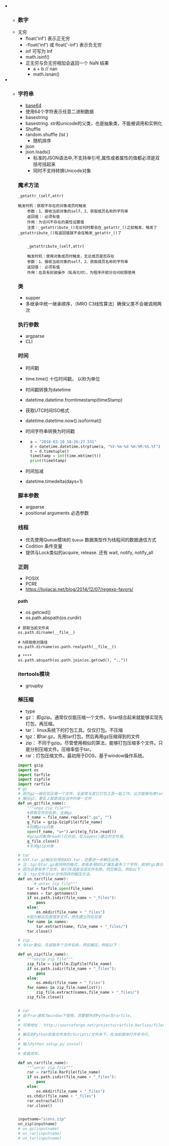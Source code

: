 * * ### 数字
  * 无穷
    * float('inf') 表示正无穷
    * -float('inf') 或 float('-inf') 表示负无穷
    * inf 可写为 Inf
    * math.isinf()
    * 正无穷与负无穷相加会返回一个 NaN 结果
      * a + b  // nan
      * math.isnan()

* * ### 字符串
  		
      - [base64](https://www.liaoxuefeng.com/wiki/0014316089557264a6b348958f449949df42a6d3a2e542c000/001431954588961d6b6f51000ca4279a3415ce14ed9d709000)
      - 使用64个字符表示任意二进制数据
      - basestring
      - basestring. str和unicode的父类，也是抽象类，不能被调用和实例化
      - Shuffle
      - random.shuffle (lst )
        - 随机排序
      - json
      - json.loads()
        - 标准的JSON语法中,不支持单引号,属性或者属性的值都必须是双括号括起来
        - 同时不支持转换Unicode对象
      
      ### 魔术方法
    
    ```
    _getattr_(self,attr)
    
    触发时机：获取不存在的对象成员时触发
        参数：1、接收当前对象的self，2、获取成员名称的字符串
        返回值： 必须有值
        作用：为访问不存在的属性设置值
        注意：_getattribute_()无论何时都会在_getattr_()之前触发，触发了_getattribute_()有返回值就不会在触发_getattr_()了
        
        
        _getattribute_(self,attr)
        
        触发时机：使用对象成员时触发，无论成员是否存在
        参数：1、接收当前对象的self，2、获取成员名称的字符串
        返回值： 必须有值
        作用：在具有封装操作（私有化时），为程序开部分访问权限使用
    ```
    
    ### 类
    
    - supper
    - 多继承中统一继承顺序，（MRO C3线性算法）确保父类不会被调用两次
    
    ### 执行参数
    
    - argparse
    - CLI
    
    ### 时间
    
    - 时间戳
    
    - time.time() 十位时间戳， 以秒为单位
    
    - 时间戳转换为datetime
    
    - datetime.datetime.fromtimestamp(timeStamp)
    
    - 获取UTC时间ISO格式
    
    - datetime.datetime.now().isoformat()
    
    - 时间字符串转换为时间戳
    
    - ``` python
        a = "2018-03-10 18:26:27.531"
        d = datetime.datetime.strptime(a, "%Y-%m-%d %H:%M:%S.%f")
        t = d.timetuple()
        timeStamp = int(time.mktime(t))
        print(timeStamp)    
      ```
    
    - 时间加减
    
    - datetime.timedelta(days=1)
    
    ### 脚本参数
    
    - argparse
    - positional arguments 必选参数
    
    ### 线程
    
    - 优先使用Queue模块的 `Queue` 数据类型作为线程间的数据通信方式
    - Codition 条件变量
    - 提供与Lock类似的acquire, release. 还有 wait, notify, notify_all
    
    ### 正则
    
    - POSIX
    - PCRE
    - https://liujiacai.net/blog/2014/12/07/regexp-favors/
    
    #### path
    
    - os.getcwd()
    - os.path.abspath(os.curdir)
    
    ```
    # 获取当前文件夹
    os.path.dirname(__file__)
    
    # h获取绝对路径
    os.path.dirname(os.path.realpath(__file__))
    
    # ****
    os.path.abspath(os.path.join(os.getcwd(), ".."))
    ```
    
    ### itertools模块
    
    - groupby
    
    ### 解压缩
    
    - type
    - gz： 即gzip。通常仅仅能压缩一个文件。与tar结合起来就能够实现先打包，再压缩。
    - tar： linux系统下的打包工具。仅仅打包。不压缩
    - tgz：即tar.gz。先用tar打包，然后再用gz压缩得到的文件
    - zip： 不同于gzip。尽管使用相似的算法，能够打包压缩多个文件。只是分别压缩文件。压缩率低于tar。
    - rar：打包压缩文件。最初用于DOS，基于window操作系统。
    
    ```python
    import gzip
    import os
    import tarfile
    import zipfile
    import rarfile
    # gz
    # 因为gz一般仅仅压缩一个文件，全部常与其它打包工具一起工作。比方能够先用tar打包为XXX.tar,然后在压缩为XXX.tar.gz
    # 解压gz，事实上就是读出当中的单一文件
    def un_gz(file_name):
        """ungz zip file"""
        #获取文件的名称，去掉gz
        f_name = file_name.replace(".gz", "")
        g_file = gzip.GzipFile(file_name)
        #创建gzip对象
        open(f_name, "w+").write(g_file.read())
        #gzip对象用read()打开后，写入open()建立的文件里。
        g_file.close()
        #关闭gzip对象
    
    # tar
    # XXX.tar.gz解压后得到XXX.tar，还要进一步解压出来。
    # 注：tgz与tar.gz是同样的格式，老版本号DOS扩展名最多三个字符，故用tgz表示。
    # 因为这里有多个文件，我们先读取全部文件名称。然后解压。例如以下：
    # 注：tgz文件与tar文件同样的解压方法。
    def un_tar(file_name):
           # untar zip file"""
        tar = tarfile.open(file_name)
        names = tar.getnames()
        if os.path.isdir(file_name + "_files"):
            pass
        else:
            os.mkdir(file_name + "_files")
        #因为解压后是很多文件，预先建立同名目录
        for name in names:
            tar.extract(name, file_name + "_files/")
        tar.close()
    
    # zip
    # 与tar类似，先读取多个文件名称，然后解压。例如以下：
    
    def un_zip(file_name):
        """unzip zip file"""
        zip_file = zipfile.ZipFile(file_name)
        if os.path.isdir(file_name + "_files"):
            pass
        else:
            os.mkdir(file_name + "_files")
        for names in zip_file.namelist():
            zip_file.extract(names,file_name + "_files/")
        zip_file.close()
    
    
    # rar
    # 由于rar通常为window下使用，须要额外的Python包rarfile。
    #
    # 可用地址： http://sourceforge.net/projects/rarfile.berlios/files/rarfile-2.4.tar.gz/download
    #
    # 解压到Python安装文件夹的/Scripts/文件夹下，在当前窗体打开命令行,
    #
    # 输入Python setup.py install
    #
    # 安装完毕。
    
    def un_rar(file_name):
        """unrar zip file"""
        rar = rarfile.RarFile(file_name)
        if os.path.isdir(file_name + "_files"):
            pass
        else:
            os.mkdir(file_name + "_files")
        os.chdir(file_name + "_files")
        rar.extractall()
        rar.close()
    
    
    inputname="icons.zip"
    un_zip(inputname)
    # un_gz(inputname)
    # un_rar(inputname)
    # un_tar(inputname)
    ```